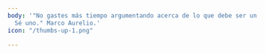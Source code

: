 ```yaml
---
body: '"No gastes más tiempo argumentando acerca de lo que debe ser un buen hombre.
  Sé uno." Marco Aurelio.'
icon: "/thumbs-up-1.png"

---
```

